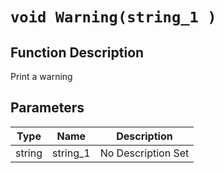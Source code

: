 # `void Warning(string_1 )`
## Function Description
Print a warning
## Parameters
Type|Name|Description
--|--|--
string|string_1|No Description Set

